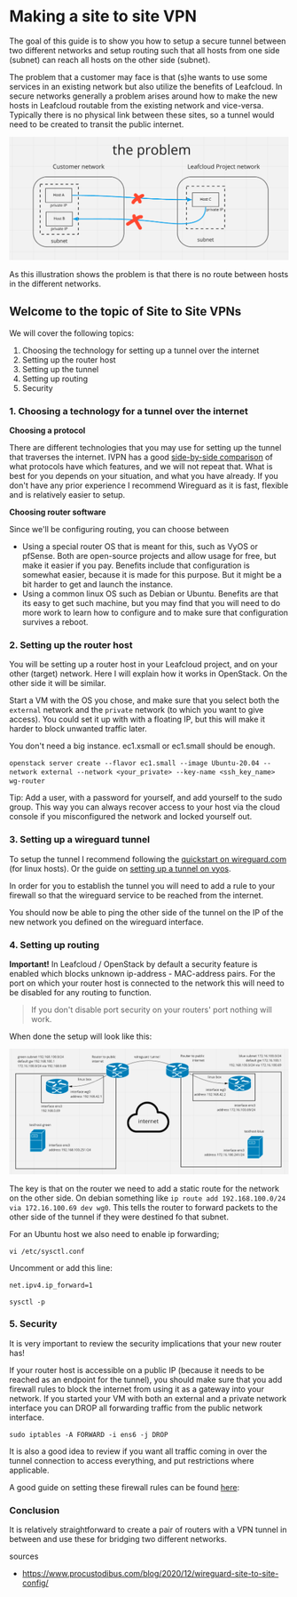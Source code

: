 # Making a site to site VPN

The goal of this guide is to show you how to setup a secure tunnel between two different networks and setup routing such that all hosts from one side (subnet) can reach all hosts on the other side (subnet). 

The problem that a customer may face is that (s)he wants to use some services in an existing network but also utilize the benefits of Leafcloud. In secure networks generally a problem arises around how to make the new hosts in Leafcloud routable from the existing network and vice-versa. Typically there is no physical link between these sites, so a tunnel would need to be created to transit the public internet.

![the_problem](./the_problem.png)

As this illustration shows the problem is that there is no route between hosts in the different networks.

## Welcome to the topic of Site to Site VPNs

We will cover the following topics:

1. Choosing the technology for setting up a tunnel over the internet
2. Setting up the router host
3. Setting up the tunnel
4. Setting up routing
5. Security

### 1. Choosing a technology for a tunnel over the internet 

**Choosing a protocol**

There are different technologies that you may use for setting up the tunnel that traverses the internet. IVPN has a good [side-by-side comparison](https://www.ivpn.net/pptp-vs-ipsec-ikev2-vs-openvpn-vs-wireguard/) of what protocols have which features, and we will not repeat that. What is best for you depends on your situation, and what you have already. If you don't have any prior experience I recommend Wireguard as it is fast, flexible and is relatively easier to setup.

**Choosing router software**

Since we'll be configuring routing, you can choose between

* Using a special router OS that is meant for this, such as VyOS or pfSense. Both are open-source projects and allow usage for free, but make it easier if you pay. Benefits include that configuration is somewhat easier, because it is made for this purpose. But it might be a bit harder to get and launch the instance.
* Using a common linux OS such as Debian or Ubuntu. Benefits are that its easy to get such machine, but you may find that you will need to do more work to learn how to configure and to make sure that configuration survives a reboot.

### 2. Setting up the router host

You will be setting up a router host in your Leafcloud project, and on your other (target) network. Here I will explain how it works in OpenStack. On the other side it will be similar.

Start a VM with the OS you chose, and make sure that you select both the `external` network and the `private` network (to which you want to give access). You could set it up with with a floating IP, but this will make it harder to block unwanted traffic later.

You don't need a big instance. ec1.xsmall or ec1.small should be enough.

```
openstack server create --flavor ec1.small --image Ubuntu-20.04 --network external --network <your_private> --key-name <ssh_key_name> wg-router
```

Tip: Add a user, with a password for yourself, and add yourself to the sudo group. This way you can always recover access to your host via the cloud console if you misconfigured the network and locked yourself out.

### 3. Setting up a wireguard tunnel

To setup the tunnel I recommend following the [quickstart on wireguard.com](https://www.wireguard.com/quickstart/) (for linux hosts). Or the guide on [setting up a tunnel on vyos](https://docs.vyos.io/en/equuleus/configuration/interfaces/wireguard.html).

In order for you to establish the tunnel you will need to add a rule to your firewall so that the wireguard service to be reached from the internet.

You should now be able to ping the other side of the tunnel on the IP of the new network you defined on the wireguard interface. 

### 4. Setting up routing 

**Important!** In Leafcloud / OpenStack by default a security feature is enabled which blocks unknown ip-address - MAC-address pairs. For the port on which your router host is connected to the network this will need to be disabled for any routing to function.

> If you don't disable port security on your routers' port nothing will work.

When done the setup will look like this:

![Site to site VPN](./site-to-site-vpn.png)

The key is that on the router we need to add a static route for the network on the other side. On debian something like `ip route add 192.168.100.0/24 via 172.16.100.69 dev wg0`. This tells the router to forward packets to the other side of the tunnel if they were destined fo that subnet.

For an Ubuntu host we also need to enable ip forwarding; 

```
vi /etc/sysctl.conf
```

Uncomment or add this line:

```
net.ipv4.ip_forward=1
```

```
sysctl -p
```

### 5. Security
It is very important to review the security implications that your new router has!

If your router host is accessible on a public IP (because it needs to be reached as an endpoint for the tunnel), you should make sure that you add firewall rules to block the internet from using it as a gateway into your network. If you started your VM with both an external and a private network interface you can DROP all forwarding traffic from the public network interface.

```
sudo iptables -A FORWARD -i ens6 -j DROP
```

It is also a good idea to review if you want all traffic coming in over the tunnel connection to access everything, and put restrictions where applicable.

A good guide on setting these firewall rules can be found [here](https://www.procustodibus.com/blog/2020/12/wireguard-site-to-site-config/#extra-configure-firewall): 

### Conclusion
It is relatively straightforward to create a pair of routers with a VPN tunnel in between and use these for bridging two different networks.


sources
* https://www.procustodibus.com/blog/2020/12/wireguard-site-to-site-config/
